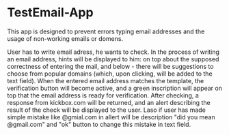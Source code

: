 # TestEmail-App
This app is designed to prevent errors typing email addresses and the usage of non-working emails or domens.

User has to write email adress, he wants to check. In the process of writing an email address, hints will be displayed to him: on top about the supposed correctness of entering the mail, and below - there will be suggestions to choose from popular domains (which, upon clicking, will be added to the text field).
When the entered email address matches the template, the verification button will become active, and a green inscription will appear on top 
that the email address is ready for verification.
After checking, a response from kickbox.com will be returned, and an alert describing the result of the check will be displayed to the user.
Laso if user has made simple mistake like @gmial.com in allert will be description "did you mean @gmail.com" and "ok" button to change this mistake in text field.
